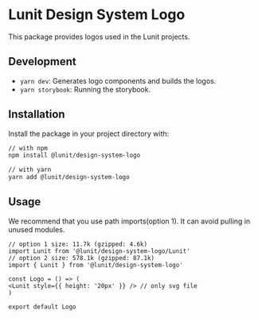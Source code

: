 # Lunit Design System Logo

This package provides logos used in the Lunit projects.

## Development

- `yarn dev`: Generates logo components and builds the logos.
- `yarn storybook`: Running the storybook.

## Installation

Install the package in your project directory with:

```sh
// with npm
npm install @lunit/design-system-logo

// with yarn
yarn add @lunit/design-system-logo
```

## Usage

We recommend that you use path imports(option 1). It can avoid pulling in unused modules.

```tsx
// option 1 size: 11.7k (gzipped: 4.6k)
import Lunit from '@lunit/design-system-logo/Lunit'
// option 2 size: 578.1k (gzipped: 87.1k)
import { Lunit } from '@lunit/design-system-logo'

const Logo = () => (
<Lunit style={{ height: '20px' }} /> // only svg file
)

export default Logo
````
